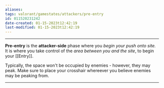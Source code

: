 ```yaml
---
aliases: 
tags: valorant/gamestates/attackers/pre-entry
id: 011520231242
date-created: 01-15-2023t12:42:19
last-modified: 01-15-2023t12:42:19
---
```

___
**Pre-entry** is the **attacker-side** phase where you *begin your push onto site.* It is where you take control of the *area between you and the site*, to begin your [[Entry]].

Typically, the space won't be occupied by enemies - however, they may peak. Make sure to place your crosshair whereever you believe enemies may be peaking from.


___
